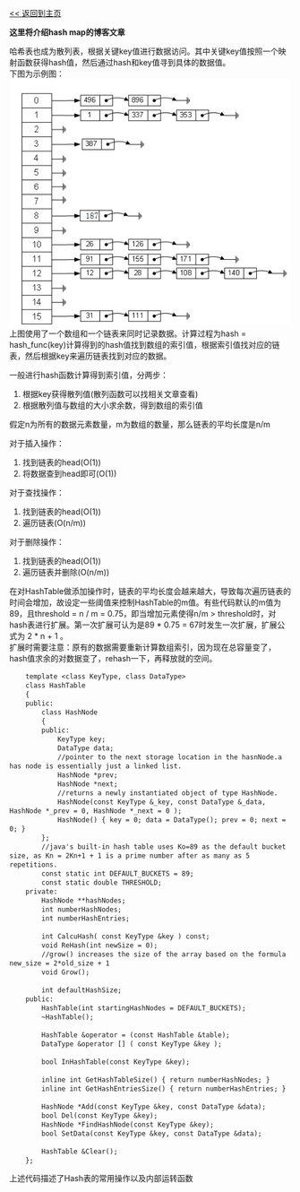 [<< 返回到主页](index.md)

**这里将介绍hash map的博客文章**  

哈希表也成为散列表，根据关键key值进行数据访问。其中关键key值按照一个映射函数获得hash值，然后通过hash和key值寻到具体的数据值。  
下图为示例图：  
![](images/hash.png)   
上图使用了一个数组和一个链表来同时记录数据。计算过程为hash = hash_func(key)计算得到的hash值找到数组的索引值，根据索引值找对应的链表，然后根据key来遍历链表找到对应的数据。  

一般进行hash函数计算得到索引值，分两步：  
1. 根据key获得散列值(散列函数可以找相关文章查看)  
2. 根据散列值与数组的大小求余数，得到数组的索引值  

假定n为所有的数据元素数量，m为数组的数量，那么链表的平均长度是n/m    

对于插入操作：  
1. 找到链表的head(O(1))   
2. 将数据查到head即可(O(1))  

对于查找操作：  
1. 找到链表的head(O(1))    
2. 遍历链表(O(n/m))  

对于删除操作：  
1. 找到链表的head(O(1))    
2. 遍历链表并删除(O(n/m))  

在对HashTable做添加操作时，链表的平均长度会越来越大，导致每次遍历链表的时间会增加，故设定一些阈值来控制HashTable的m值。有些代码默认的m值为89，且threshold = n / m = 0.75，即当增加元素使得n/m > threshold时，对hash表进行扩展。第一次扩展可认为是89 \* 0.75 = 67时发生一次扩展，扩展公式为 2 \* n + 1 。  
扩展时需要注意：原有的数据需要重新计算数组索引，因为现在总容量变了，hash值求余的对数据变了，rehash一下，再释放就的空间。  

```
    template <class KeyType, class DataType> 
    class HashTable 
    {
    public:
        class HashNode 
        {
        public:
            KeyType key;
            DataType data;
            //pointer to the next storage location in the hasnNode.a has node is essentially just a linked list.
            HashNode *prev;
            HashNode *next;
            //returns a newly instantiated object of type HashNode.
            HashNode(const KeyType &_key, const DataType &_data, HashNode *_prev = 0, HashNode *_next = 0 );
            HashNode() { key = 0; data = DataType(); prev = 0; next = 0; }
        };
        //java's built-in hash table uses Ko=89 as the default bucket size, as Kn = 2Kn+1 + 1 is a prime number after as many as 5 repetitions.
        const static int DEFAULT_BUCKETS = 89;
        const static double THRESHOLD;
    private:
        HashNode **hashNodes;
        int numberHashNodes;
        int numberHashEntries;

        int CalcuHash( const KeyType &key ) const;
        void ReHash(int newSize = 0);
        //grow() increases the size of the array based on the formula new_size = 2*old_size + 1
        void Grow();

        int defaultHashSize;
    public:
        HashTable(int startingHashNodes = DEFAULT_BUCKETS);
        ~HashTable();

        HashTable &operator = (const HashTable &table);
        DataType &operator [] ( const KeyType &key );

        bool InHashTable(const KeyType &key);

        inline int GetHashTableSize() { return numberHashNodes; }
        inline int GetHashEntriesSize() { return numberHashEntries; }

        HashNode *Add(const KeyType &key, const DataType &data);
        bool Del(const KeyType &key);
        HashNode *FindHashNode(const KeyType &key);
        bool SetData(const KeyType &key, const DataType &data);

        HashTable &Clear();
    };
```
上述代码描述了Hash表的常用操作以及内部运转函数  